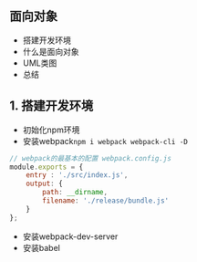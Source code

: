 ## 面向对象
+ 搭建开发环境
+ 什么是面向对象
+ UML类图
+ 总结

## 1. 搭建开发环境
+ 初始化npm环境
+ 安装webpack`npm i webpack webpack-cli -D`
```javascript
// webpack的最基本的配置 webpack.config.js
module.exports = {
	entry : './src/index.js',
	output: {
		path: __dirname,
		filename: './release/bundle.js'
	}
};
```
+ 安装webpack-dev-server
+ 安装babel






